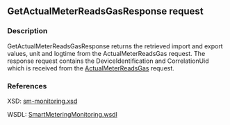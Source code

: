 ## GetActualMeterReadsGasResponse request

### Description
GetActualMeterReadsGasResponse returns the retrieved import and export values, unit and logtime from the ActualMeterReadsGas request. The response request contains the DeviceIdentification and CorrelationUid which is received from the [ActualMeterReadsGas](ActualMeterReadsGas.md) request.

### References

XSD: [sm-monitoring.xsd](https://github.com/OSGP/Platform/blob/development/osgp-adapter-ws-smartmetering/src/main/webapp/WEB-INF/wsdl/smartmetering/schemas/sm-monitoringsm-monitoring.xsd)

WSDL: [SmartMeteringMonitoring.wsdl](https://github.com/OSGP/Platform/blob/development/osgp-adapter-ws-smartmetering/src/main/webapp/WEB-INF/wsdl/smartmetering/SmartMeteringMonitoring.wsdl)
